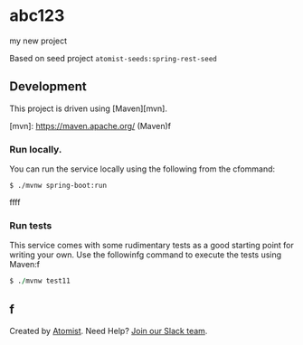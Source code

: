 # abc123
my new project

Based on seed project `atomist-seeds:spring-rest-seed`

## Development

This project is driven using [Maven][mvn].

[mvn]: https://maven.apache.org/ (Maven)f

### Run locally.

You can run the service locally using the following from the cfommand:

```ff
$ ./mvnw spring-boot:run
```
ffff
### Run tests

This service comes with some rudimentary tests as a good starting
point for writing your own.  Use the followinfg command to execute the
tests using Maven:f

```f
$ ./mvnw test11
```
f
---

Created by [Atomist][atomist].
Need Help?  [Join our Slack team][slack].

[atomist]: https://www.atomist.com/ (Atomist - How Teams Deliver Software)
[slack]: https://join.atomist.com/ (Atomist Community Slack Workspace)
